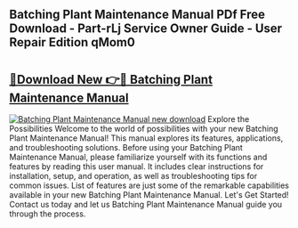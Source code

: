 ## Batching Plant Maintenance Manual PDf Free Download - Part-rLj Service Owner Guide - User Repair Edition qMom0

# <h2><a href="http://bc39159.oget.top/?id=Batching+Plant+Maintenance+Manual">🔗Download New 👉🔴 Batching Plant Maintenance Manual</a></h2>

[![Batching Plant Maintenance Manual new download](https://i.imgur.com/5g1atiW.png)](http://bc39159.oget.top/?id=Batching+Plant+Maintenance+Manual)
Explore the Possibilities Welcome to the world of possibilities with your new Batching Plant Maintenance Manual! This manual explores its features, applications, and troubleshooting solutions. Before using your Batching Plant Maintenance Manual, please familiarize yourself with its functions and features by reading this user manual. It includes clear instructions for installation, setup, and operation, as well as troubleshooting tips for common issues. List of features are just some of the remarkable capabilities available in your new Batching Plant Maintenance Manual. Let's Get Started! Contact us today and let us Batching Plant Maintenance Manual guide you through the process.
